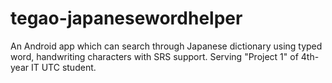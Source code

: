 # tegao-japanesewordhelper
An Android app which can search through Japanese dictionary using typed word, handwriting characters with SRS support. Serving "Project 1" of 4th-year IT UTC student.
